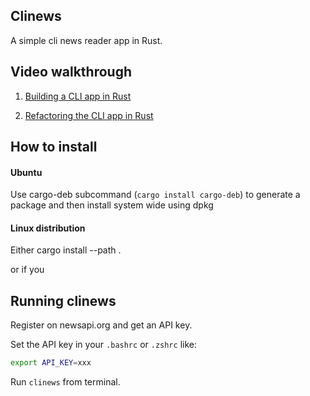 
## Clinews

A simple cli news reader app in Rust.

## Video walkthrough

1. [Building a CLI app in Rust](https://www.youtube.com/watch?v=4km2UijVC3M)

2. [Refactoring the CLI app in Rust](https://www.youtube.com/watch?v=LHPV3z9OSic)

## How to install

#### Ubuntu

Use cargo-deb subcommand (`cargo install cargo-deb`) to generate a package and then install system wide using dpkg

#### Linux distribution
Either cargo install --path .

or if you

## Running clinews

Register on newsapi.org and get an API key.

Set the API key in your `.bashrc` or `.zshrc` like:

```bash
export API_KEY=xxx
```

Run `clinews` from terminal.
